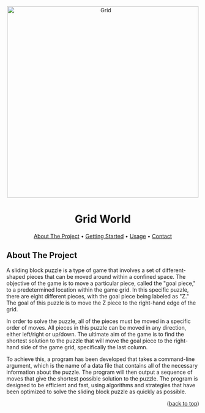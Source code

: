 <a name="readme-top"></a>

<p align="center">
  <img src="https://raw.githubusercontent.com/AlexisRodriguezCS/GridWord/main/Images/Grid.jpg" alt="Grid" style="display:block;margin:auto;" height="500">
</p>
<h1 align="center">Grid World</h1>

<!-- TABLE OF CONTENTS -->
<p align="center">
  <a href="#about">About The Project</a> •
  <a href="#getting-started">Getting Started</a> •
  <a href="#usage">Usage</a> •
  <a href="#Contact">Contact</a>
</p>

<!-- ABOUT THE PROJECT -->
## About The Project

A sliding block puzzle is a type of game that involves a set of different-shaped pieces that can be moved around within a confined space. The objective of the game is to move a particular piece, called the "goal piece," to a predetermined location within the game grid. In this specific puzzle, there are eight different pieces, with the goal piece being labeled as "Z." The goal of this puzzle is to move the Z piece to the right-hand edge of the grid.

In order to solve the puzzle, all of the pieces must be moved in a specific order of moves. All pieces in this puzzle can be moved in any direction, either left/right or up/down. The ultimate aim of the game is to find the shortest solution to the puzzle that will move the goal piece to the right-hand side of the game grid, specifically the last column.

To achieve this, a program has been developed that takes a command-line argument, which is the name of a data file that contains all of the necessary information about the puzzle. The program will then output a sequence of moves that give the shortest possible solution to the puzzle. The program is designed to be efficient and fast, using algorithms and strategies that have been optimized to solve the sliding block puzzle as quickly as possible.

<p align="right">(<a href="#readme-top">back to top</a>)</p>
